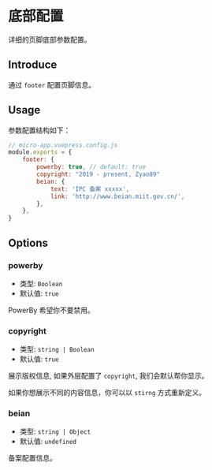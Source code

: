 # 底部配置

详细的页脚底部参数配置。

## Introduce

通过 `footer` 配置页脚信息。

## Usage

参数配置结构如下：

```js
// micro-app.vuepress.config.js
module.exports = {
    footer: {
        powerby: true, // default: true
        copyright: "2019 - present, Zyao89"
        beian: {
            text: 'IPC 备案 xxxxx',
            link: 'http://www.beian.miit.gov.cn/',
        },
    },
}
```

## Options

### powerby

- 类型: `Boolean`
- 默认值: `true`

PowerBy 希望你不要禁用。

### copyright

- 类型: `string | Boolean`
- 默认值: `true`

展示版权信息, 如果外层配置了 `copyright`, 我们会默认帮你显示。

如果你想展示不同的内容信息，你可以以 `stirng` 方式重新定义。

### beian

- 类型: `string | Object`
- 默认值: `undefined`

备案配置信息。
